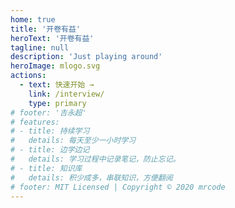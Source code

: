 ```yaml
---
home: true
title: '开卷有益'
heroText: '开卷有益'
tagline: null
description: 'Just playing around'
heroImage: mlogo.svg
actions:
  - text: 快速开始 →
    link: /interview/
    type: primary
# footer: '吉永超'
# features:
# - title: 持续学习
#   details: 每天至少一小时学习
# - title: 边学边记
#   details: 学习过程中记录笔记，防止忘记。
# - title: 知识库
#   details: 积少成多，串联知识，方便翻阅
# footer: MIT Licensed | Copyright © 2020 mrcode
---
```


